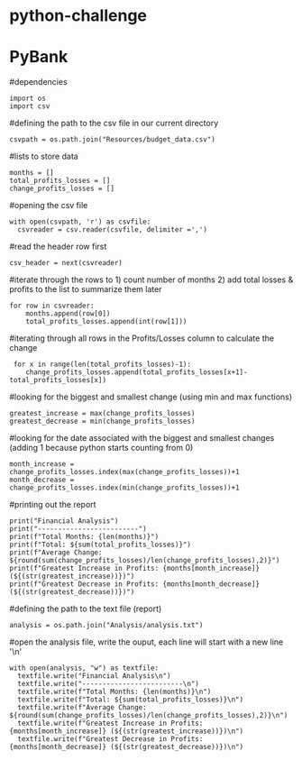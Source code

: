 # python-challenge
# PyBank

#dependencies 

    import os
    import csv 

#defining the path to the csv file in our current directory

    csvpath = os.path.join("Resources/budget_data.csv")

#lists to store data

    months = []
    total_profits_losses = []
    change_profits_losses = []

#opening the csv file 

    with open(csvpath, 'r') as csvfile:
      csvreader = csv.reader(csvfile, delimiter =',')

#read the header row first 

    csv_header = next(csvreader)
   
#iterate through the rows to 1) count number of months 2) add total losses & profits to the list to summarize them later

    for row in csvreader: 
        months.append(row[0])
        total_profits_losses.append(int(row[1]))
        
#iterating through all rows in the Profits/Losses column to calculate the change 

     for x in range(len(total_profits_losses)-1):
        change_profits_losses.append(total_profits_losses[x+1]-total_profits_losses[x])

#looking for the biggest and smallest change (using min and max functions)

    greatest_increase = max(change_profits_losses)
    greatest_decrease = min(change_profits_losses)

#looking for the date associated with the biggest and smallest changes (adding 1 because python starts counting from 0)

    month_increase = change_profits_losses.index(max(change_profits_losses))+1
    month_decrease = change_profits_losses.index(min(change_profits_losses))+1

#printing out the report 

    print("Financial Analysis")
    print("-------------------------")
    print(f"Total Months: {len(months)}")
    print(f"Total: ${sum(total_profits_losses)}")
    print(f"Average Change: ${round(sum(change_profits_losses)/len(change_profits_losses),2)}")
    print(f"Greatest Increase in Profits: {months[month_increase]} (${(str(greatest_increase))})")
    print(f"Greatest Decrease in Profits: {months[month_decrease]} (${(str(greatest_decrease))})")

#defining the path to the text file (report)

    analysis = os.path.join("Analysis/analysis.txt")

#open the analysis file, write the ouput, each line will start with a new line '\n' 

    with open(analysis, "w") as textfile:
      textfile.write("Financial Analysis\n")
      textfile.write("-------------------------\n")
      textfile.write(f"Total Months: {len(months)}\n")
      textfile.write(f"Total: ${sum(total_profits_losses)}\n")
      textfile.write(f"Average Change: ${round(sum(change_profits_losses)/len(change_profits_losses),2)}\n")
      textfile.write(f"Greatest Increase in Profits: {months[month_increase]} (${(str(greatest_increase))})\n")
      textfile.write(f"Greatest Decrease in Profits: {months[month_decrease]} (${(str(greatest_decrease))})\n")



    
